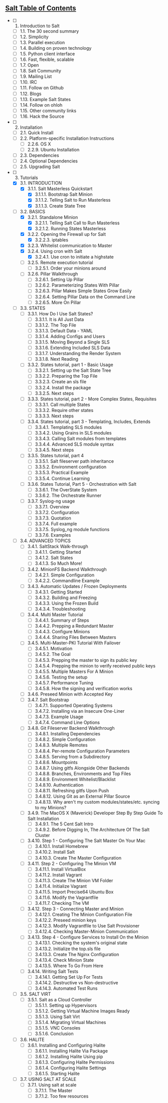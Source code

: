 ## [Salt Table of Contents](http://docs.saltstack.com/en/latest/contents.html)

- [ ] 1. Introduction to Salt
    - [ ] 1.1. The 30 second summary
    - [ ] 1.2. Simplicity
    - [ ] 1.3. Parallel execution
    - [ ] 1.4. Building on proven technology
    - [ ] 1.5. Python client interface
    - [ ] 1.6. Fast, flexible, scalable
    - [ ] 1.7. Open
    - [ ] 1.8. Salt Community
    - [ ] 1.9. Mailing List
    - [ ] 1.10. IRC
    - [ ] 1.11. Follow on Github
    - [ ] 1.12. Blogs
    - [ ] 1.13. Example Salt States
    - [ ] 1.14. Follow on ohloh
    - [ ] 1.15. Other community links
    - [ ] 1.16. Hack the Source
- [ ] 2. Installation
    - [ ] 2.1. Quick Install
    - [ ] 2.2. Platform-specific Installation Instructions
        - [ ] 2.2.6. OS X
        - [ ] 2.2.9. Ubuntu Installation
    - [ ] 2.3. Dependencies
    - [ ] 2.4. Optional Dependencies
    - [ ] 2.5. Upgrading Salt
- [ ] 3. Tutorials
    - [x] 3.1. INTRODUCTION
        - [x] 3.1.1. Salt Masterless Quickstart
            - [x] 3.1.1.1. Bootstrap Salt Minion
            - [x] 3.1.1.2. Telling Salt to Run Masterless
            - [x] 3.1.1.3. Create State Tree
    - [ ] 3.2. BASICS
        - [x] 3.2.1. Standalone Minion
            - [x] 3.2.1.1. Telling Salt Call to Run Masterless
            - [x] 3.2.1.2. Running States Masterless
        - [x] 3.2.2. Opening the Firewall up for Salt
            - [x] 3.2.2.3. iptables
        - [x] 3.2.3. Whitelist communication to Master
        - [x] 3.2.4. Using cron with Salt
            - [x] 3.2.4.1. Use cron to initiate a highstate
        - [ ] 3.2.5. Remote execution tutorial
            - [ ] 3.2.5.1. Order your minions around
        - [ ] 3.2.6. Pillar Walkthrough
            - [ ] 3.2.6.1. Setting Up Pillar
            - [ ] 3.2.6.2. Parameterizing States With Pillar
            - [ ] 3.2.6.3. Pillar Makes Simple States Grow Easily
            - [ ] 3.2.6.4. Setting Pillar Data on the Command Line
            - [ ] 3.2.6.5. More On Pillar
    - [ ] 3.3. STATES
        - [ ] 3.3.1. How Do I Use Salt States?
            - [ ] 3.3.1.1. It is All Just Data
            - [ ] 3.3.1.2. The Top File
            - [ ] 3.3.1.3. Default Data - YAML
            - [ ] 3.3.1.4. Adding Configs and Users
            - [ ] 3.3.1.5. Moving Beyond a Single SLS
            - [ ] 3.3.1.6. Extending Included SLS Data
            - [ ] 3.3.1.7. Understanding the Render System
            - [ ] 3.3.1.8. Next Reading
        - [ ] 3.3.2. States tutorial, part 1 - Basic Usage
            - [ ] 3.3.2.1. Setting up the Salt State Tree
            - [ ] 3.3.2.2. Preparing the Top File
            - [ ] 3.3.2.3. Create an sls file
            - [ ] 3.3.2.4. Install the package
            - [ ] 3.3.2.5. Next steps
        - [ ] 3.3.3. States tutorial, part 2 - More Complex States, Requisites
            - [ ] 3.3.3.1. Call multiple States
            - [ ] 3.3.3.2. Require other states
            - [ ] 3.3.3.3. Next steps
        - [ ] 3.3.4. States tutorial, part 3 - Templating, Includes, Extends
            - [ ] 3.3.4.1. Templating SLS modules
            - [ ] 3.3.4.2. Using Grains in SLS modules
            - [ ] 3.3.4.3. Calling Salt modules from templates
            - [ ] 3.3.4.4. Advanced SLS module syntax
            - [ ] 3.3.4.5. Next steps
        - [ ] 3.3.5. States tutorial, part 4
            - [ ] 3.3.5.1. Salt fileserver path inheritance
            - [ ] 3.3.5.2. Environment configuration
            - [ ] 3.3.5.3. Practical Example
            - [ ] 3.3.5.4. Continue Learning
        - [ ] 3.3.6. States Tutorial, Part 5 - Orchestration with Salt
            - [ ] 3.3.6.1. The OverState System
            - [ ] 3.3.6.2. The Orchestrate Runner
        - [ ] 3.3.7. Syslog-ng usage
            - [ ] 3.3.7.1. Overview
            - [ ] 3.3.7.2. Configuration
            - [ ] 3.3.7.3. Quotation
            - [ ] 3.3.7.4. Full example
            - [ ] 3.3.7.5. Syslog_ng module functions
            - [ ] 3.3.7.6. Examples
    - [ ] 3.4. ADVANCED TOPICS
        - [ ] 3.4.1. SaltStack Walk-through
            - [ ] 3.4.1.1. Getting Started
            - [ ] 3.4.1.2. Salt States
            - [ ] 3.4.1.3. So Much More!
        - [ ] 3.4.2. MinionFS Backend Walkthrough
            - [ ] 3.4.2.1. Simple Configuration
            - [ ] 3.4.2.2. Commandline Example
        - [ ] 3.4.3. Automatic Updates / Frozen Deployments
            - [ ] 3.4.3.1. Getting Started
            - [ ] 3.4.3.2. Building and Freezing
            - [ ] 3.4.3.3. Using the Frozen Build
            - [ ] 3.4.3.4. Troubleshooting
        - [ ] 3.4.4. Multi Master Tutorial
            - [ ] 3.4.4.1. Summary of Steps
            - [ ] 3.4.4.2. Prepping a Redundant Master
            - [ ] 3.4.4.3. Configure Minions
            - [ ] 3.4.4.4. Sharing Files Between Masters
        - [ ] 3.4.5. Multi-Master-PKI Tutorial With Failover
            - [ ] 3.4.5.1. Motivation
            - [ ] 3.4.5.2. The Goal
            - [ ] 3.4.5.3. Prepping the master to sign its public key
            - [ ] 3.4.5.4. Prepping the minion to verify received public keys
            - [ ] 3.4.5.5. Multiple Masters For A Minion
            - [ ] 3.4.5.6. Testing the setup
            - [ ] 3.4.5.7. Performance Tuning
            - [ ] 3.4.5.8. How the signing and verification works
        - [ ] 3.4.6. Preseed Minion with Accepted Key
        - [ ] 3.4.7. Salt Bootstrap
            - [ ] 3.4.7.1. Supported Operating Systems
            - [ ] 3.4.7.2. Installing via an Insecure One-Liner
            - [ ] 3.4.7.3. Example Usage
            - [ ] 3.4.7.4. Command Line Options
        - [ ] 3.4.8. Git Fileserver Backend Walkthrough
            - [ ] 3.4.8.1. Installing Dependencies
            - [ ] 3.4.8.2. Simple Configuration
            - [ ] 3.4.8.3. Multiple Remotes
            - [ ] 3.4.8.4. Per-remote Configuration Parameters
            - [ ] 3.4.8.5. Serving from a Subdirectory
            - [ ] 3.4.8.6. Mountpoints
            - [ ] 3.4.8.7. Using gitfs Alongside Other Backends
            - [ ] 3.4.8.8. Branches, Environments and Top Files
            - [ ] 3.4.8.9. Environment Whitelist/Blacklist
            - [ ] 3.4.8.10. Authentication
            - [ ] 3.4.8.11. Refreshing gitfs Upon Push
            - [ ] 3.4.8.12. Using Git as an External Pillar Source
            - [ ] 3.4.8.13. Why aren't my custom modules/states/etc. syncing to my Minions?
        - [ ] 3.4.9. The MacOS X (Maverick) Developer Step By Step Guide To Salt Installation
            - [ ] 3.4.9.1. The 5 Cent Salt Intro
            - [ ] 3.4.9.2. Before Digging In, The Architecture Of The Salt Cluster
        - [ ] 3.4.10. Step 1 - Configuring The Salt Master On Your Mac
            - [ ] 3.4.10.1. Install Homebrew
            - [ ] 3.4.10.2. Install Salt
            - [ ] 3.4.10.3. Create The Master Configuration
        - [ ] 3.4.11. Step 2 - Configuring The Minion VM
            - [ ] 3.4.11.1. Install VirtualBox
            - [ ] 3.4.11.2. Install Vagrant
            - [ ] 3.4.11.3. Create The Minion VM Folder
            - [ ] 3.4.11.4. Initialize Vagrant
            - [ ] 3.4.11.5. Import Precise64 Ubuntu Box
            - [ ] 3.4.11.6. Modify the Vagrantfile
            - [ ] 3.4.11.7. Checking The VM
        - [ ] 3.4.12. Step 3 - Connecting Master and Minion
            - [ ] 3.4.12.1. Creating The Minion Configuration File
            - [ ] 3.4.12.2. Preseed minion keys
            - [ ] 3.4.12.3. Modify Vagrantfile to Use Salt Provisioner
            - [ ] 3.4.12.4. Checking Master-Minion Communication
        - [ ] 3.4.13. Step 4 - Configure Services to Install On the Minion
            - [ ] 3.4.13.1. Checking the system's original state
            - [ ] 3.4.13.2. Initialize the top.sls file
            - [ ] 3.4.13.3. Create The Nginx Configuration
            - [ ] 3.4.13.4. Check Minion State
            - [ ] 3.4.13.5. Where To Go From Here
        - [ ] 3.4.14. Writing Salt Tests
            - [ ] 3.4.14.1. Getting Set Up For Tests
            - [ ] 3.4.14.2. Destructive vs Non-destructive
            - [ ] 3.4.14.3. Automated Test Runs
    - [ ] 3.5. SALT VIRT
        - [ ] 3.5.1. Salt as a Cloud Controller
            - [ ] 3.5.1.1. Setting up Hypervisors
            - [ ] 3.5.1.2. Getting Virtual Machine Images Ready
            - [ ] 3.5.1.3. Using Salt Virt
            - [ ] 3.5.1.4. Migrating Virtual Machines
            - [ ] 3.5.1.5. VNC Consoles
            - [ ] 3.5.1.6. Conclusion
    - [ ] 3.6. HALITE
        - [ ] 3.6.1. Installing and Configuring Halite
            - [ ] 3.6.1.1. Installing Halite Via Package
            - [ ] 3.6.1.2. Installing Halite Using pip
            - [ ] 3.6.1.3. Configuring Halite Permissions
            - [ ] 3.6.1.4. Configuring Halite Settings
            - [ ] 3.6.1.5. Starting Halite
    - [ ] 3.7. USING SALT AT SCALE
        - [ ] 3.7.1. Using salt at scale
            - [ ] 3.7.1.1. The Master
            - [ ] 3.7.1.2. Too few resources

